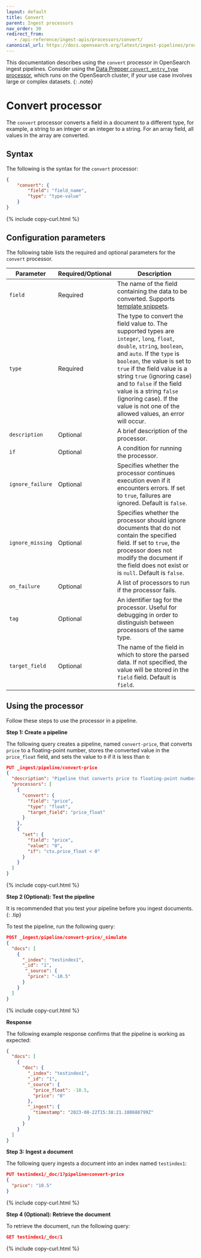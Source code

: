 ```yaml
---
layout: default
title: Convert
parent: Ingest processors
nav_order: 30
redirect_from:
   - /api-reference/ingest-apis/processors/convert/
canonical_url: https://docs.opensearch.org/latest/ingest-pipelines/processors/convert/
---
```


This documentation describes using the `convert` processor in OpenSearch ingest pipelines. Consider using the [Data Prepper `convert_entry_type` processor]({{site.url}}{{site.baseurl}}/data-prepper/pipelines/configuration/processors/convert_entry_type/), which runs on the OpenSearch cluster, if your use case involves large or complex datasets.
{: .note}

# Convert processor

The `convert` processor converts a field in a document to a different type, for example, a string to an integer or an integer to a string. For an array field, all values in the array are converted. 

## Syntax

The following is the syntax for the `convert` processor: 

```json
{
    "convert": {
        "field": "field_name",
        "type": "type-value"
    }
}
```
{% include copy-curl.html %}

## Configuration parameters

The following table lists the required and optional parameters for the `convert` processor.   

Parameter | Required/Optional | Description |
|-----------|-----------|-----------|
`field`  | Required  | The name of the field containing the data to be converted. Supports [template snippets]({{site.url}}{{site.baseurl}}/ingest-pipelines/create-ingest/#template-snippets). |
`type`  | Required  | The type to convert the field value to. The supported types are `integer`, `long`, `float`, `double`, `string`, `boolean`, and `auto`. If the `type` is `boolean`, the value is set to `true` if the field value is a string `true` (ignoring case) and to `false` if  the field value is a string `false` (ignoring case). If the value is not one of the allowed values, an error will occur.  |
`description`  | Optional  | A brief description of the processor.  |
`if` | Optional | A condition for running the processor. |
`ignore_failure` | Optional | Specifies whether the processor continues execution even if it encounters errors. If set to `true`, failures are ignored. Default is `false`. |
`ignore_missing`  | Optional  | Specifies whether the processor should ignore documents that do not contain the specified field. If set to `true`, the processor does not modify the document if the field does not exist or is `null`. Default is `false`. |
`on_failure` | Optional | A list of processors to run if the processor fails. |
`tag` | Optional | An identifier tag for the processor. Useful for debugging in order to distinguish between processors of the same type. |
`target_field`  | Optional  | The name of the field in which to store the parsed data. If not specified, the value will be stored in the `field` field. Default is `field`.  |

## Using the processor

Follow these steps to use the processor in a pipeline.

**Step 1: Create a pipeline** 

The following query creates a pipeline, named `convert-price`, that converts `price` to a floating-point number, stores the converted value in the `price_float` field, and sets the value to `0` if it is less than `0`:

```json
PUT _ingest/pipeline/convert-price
{
  "description": "Pipeline that converts price to floating-point number and sets value to zero if price less than zero",
  "processors": [
    {
      "convert": {
        "field": "price",
        "type": "float",
        "target_field": "price_float"
      }
    },
    {
      "set": {
        "field": "price",
        "value": "0",
        "if": "ctx.price_float < 0"
      }
    }
  ]
}
```
{% include copy-curl.html %}

**Step 2 (Optional): Test the pipeline**

It is recommended that you test your pipeline before you ingest documents.
{: .tip}

To test the pipeline, run the following query:

```json
POST _ingest/pipeline/convert-price/_simulate
{
  "docs": [
    {
      "_index": "testindex1",
      "_id": "1",
       "_source": {
        "price": "-10.5"
      }
    }
  ]
}
```
{% include copy-curl.html %}

**Response**

The following example response confirms that the pipeline is working as expected: 

```json
{
  "docs": [
    {
      "doc": {
        "_index": "testindex1",
        "_id": "1",
        "_source": {
          "price_float": -10.5,
          "price": "0"
        },
        "_ingest": {
          "timestamp": "2023-08-22T15:38:21.180688799Z"
        }
      }
    }
  ]
}
```

**Step 3: Ingest a document**

The following query ingests a document into an index named `testindex1`:

```json
PUT testindex1/_doc/1?pipeline=convert-price
{
  "price": "10.5"
}
```
{% include copy-curl.html %}

**Step 4 (Optional): Retrieve the document**

To retrieve the document, run the following query:

```json
GET testindex1/_doc/1
```
{% include copy-curl.html %}

